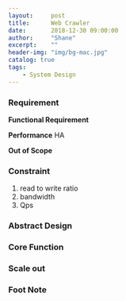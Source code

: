 ```yaml
---
layout:     post
title:      Web Crawler
date:       2018-12-30 09:00:00
author:     "Shane"
excerpt:    ""
header-img: "img/bg-mac.jpg"
catalog: true
tags:
    - System Design
---
```


### Requirement

**Functional Requirement**

**Performance**
HA

**Out of Scope**

### Constraint
1. read to write ratio
2. bandwidth
3. Qps

### Abstract Design

### Core Function

### Scale out

### Foot Note





